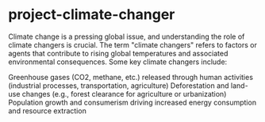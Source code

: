 # project-climate-changer
Climate change is a pressing global issue, and understanding the role of climate changers is crucial. The term "climate changers" refers to factors or agents that contribute to rising global temperatures and associated environmental consequences. Some key climate changers include:

Greenhouse gases (CO2, methane, etc.) released through human activities (industrial processes, transportation, agriculture)
Deforestation and land-use changes (e.g., forest clearance for agriculture or urbanization)
Population growth and consumerism driving increased energy consumption and resource extraction
